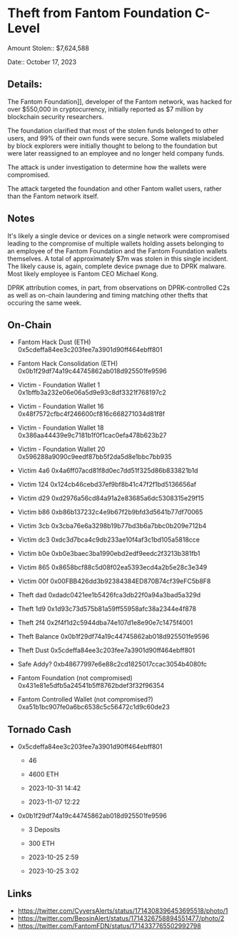 # Theft from Fantom Foundation C-Level

Amount Stolen:: $7,624,588

Date:: October 17, 2023

## Details:

The Fantom Foundation]], developer of the Fantom network, was hacked for over $550,000 in cryptocurrency, initially reported as $7 million by blockchain security researchers.

The foundation clarified that most of the stolen funds belonged to other users, and 99% of their own funds were secure. Some wallets mislabeled by block explorers were initially thought to belong to the foundation but were later reassigned to an employee and no longer held company funds.

The attack is under investigation to determine how the wallets were compromised.

The attack targeted the foundation and other Fantom wallet users, rather than the Fantom network itself.


## Notes

It's likely a single device or devices on a single network were compromised leading to the compromise of multiple wallets holding assets belonging to an employee of the Fantom Foundation and the Fantom Foundation wallets themselves. A total of approximately $7m was stolen in this single incident. The likely cause is, again, complete device pwnage due to DPRK malware. Most likely employee is Fantom CEO Michael Kong.

DPRK attribution comes, in part, from observations on DPRK-controlled C2s as well as on-chain laundering and timing matching other thefts that occuring the same week.


## On-Chain

- Fantom Hack Dust (ETH) 0x5cdeffa84ee3c203fee7a3901d90ff464ebff801

- Fantom Hack Consolidation (ETH) 0x0b1f29df74a19c44745862ab018d925501fe9596

- Victim - Foundation Wallet 1 0x1bffb3a232e06e06a5d9e93c8df3321f768197c2

- Victim - Foundation Wallet 16 0x48f7572cfbc4f246600cf816c668271034d81f8f

- Victim - Foundation Wallet 18 0x386aa44439e9c7181b1f0f1cac0efa478b623b27

- Victim - Foundation Wallet 20 0x596288a9090c9eedf87bb5f2da5d8e1bbc7bb935

- Victim 4a6 0x4a6ff07acd81f8d0ec7dd51f325d86b833821b1d

- Victim 124 0x124cb46cebd37ef9bf8b41c47f2f1bd5136656af

- Victim d29 0xd2976a56cd84a91a2e83685a6dc5308315e29f15

- Victim b86 0xb86b137232c4e9b67f2b9bfd3d5641b77df70065

- Victim 3cb 0x3cba76e6a3298b19b77bd3b6a7bbc0b209e712b4

- Victim dc3 0xdc3d7bca4c9db233ae10f4af3c1bd105a5818cce

- Victim b0e 0xb0e3baec3ba1990ebd2edf9eedc2f3213b381fb1

- Victim 865 0x8658bcf88c5d08f02ea5393ecd4a2b5e28c3e349

- Victim 00f 0x00FBB426dd3b92384384ED870B74cf39eFC5b8F8

- Theft dad  0xdadc0421ee1b5426fca3db22f0a94a3bad5a329d

- Theft 1d9 0x1d93c73d575b81a59ff55958afc38a2344e4f878

- Theft 2f4 0x2f4f1d2c5944dba74e107d1e8e90e7c1475f4001

- Theft Balance 0x0b1f29df74a19c44745862ab018d925501fe9596

- Theft Dust 0x5cdeffa84ee3c203fee7a3901d90ff464ebff801

- Safe Addy? 0xb48677997e6e88c2cd1825017ccac3054b4080fc

- Fantom Foundation (not compromised) 0x431e81e5dfb5a24541b5ff8762bdef3f32f96354

- Fantom Controlled Wallet (not compromised?) 0xa51b1bc907fe0a6bc6538c5c56472c1d9c60de23


## Tornado Cash

- 0x5cdeffa84ee3c203fee7a3901d90ff464ebff801

    - 46

    - 4600 ETH

    - 2023-10-31 14:42

    - 2023-11-07 12:22

- 0x0b1f29df74a19c44745862ab018d925501fe9596

    - 3 Deposits

    - 300 ETH

    - 2023-10-25 2:59

    - 2023-10-25 3:02


## Links

- https://twitter.com/CyversAlerts/status/1714308396453695518/photo/1
- https://twitter.com/BeosinAlert/status/1714326758894551477/photo/2
- https://twitter.com/FantomFDN/status/1714337765502992798
